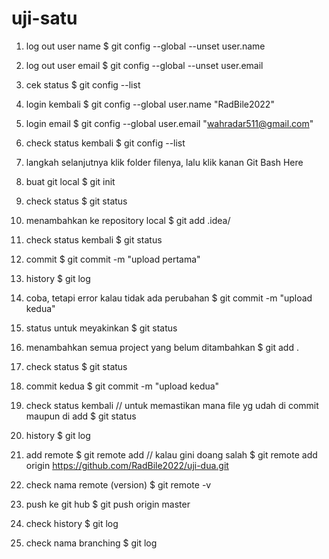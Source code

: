 # uji-satu
1. log out user name
$ git config --global --unset user.name

2. log out user email
$ git config --global --unset user.email

3. cek status
$ git config --list

4. login kembali
$ git config --global user.name "RadBile2022"

5. login email
$ git config --global user.email "wahradar511@gmail.com"

6. check status kembali
$ git config --list

7. langkah selanjutnya klik folder filenya, lalu klik kanan Git Bash Here

8. buat git local
$ git init

9. check status
$ git status

10. menambahkan ke repository local
$ git add .idea/

11. check status kembali
$ git status

12. commit
$ git commit -m "upload pertama"

13. history
$ git log

14. coba, tetapi error kalau tidak ada perubahan
$ git commit -m "upload kedua"

15. status untuk meyakinkan
$ git status

16. menambahkan semua project yang belum ditambahkan
$ git add .

17. check status
$ git status

18. commit kedua
$ git commit -m "upload kedua"

19. check status kembali // untuk memastikan mana file yg udah di commit maupun di add
$ git status

20. history
$ git log

21. add remote
$ git remote add // kalau gini doang salah
$ git remote add origin https://github.com/RadBile2022/uji-dua.git

22. check nama remote (version)
$ git remote -v

23. push ke git hub
$ git push origin master

24. check history
$ git log

25. check nama branching
$ git log






